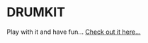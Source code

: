 # DRUMKIT

Play with it and have fun...
[Check out it here...](https://amandeep9925.github.io/DrumKit/)